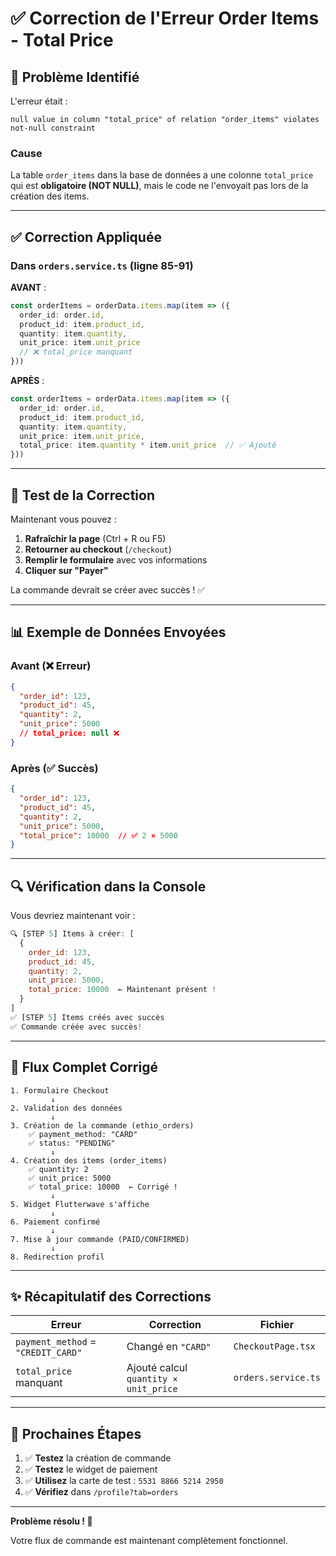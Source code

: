 # ✅ Correction de l'Erreur Order Items - Total Price

## 🐛 Problème Identifié

L'erreur était :
```
null value in column "total_price" of relation "order_items" violates not-null constraint
```

### Cause

La table `order_items` dans la base de données a une colonne `total_price` qui est **obligatoire (NOT NULL)**, mais le code ne l'envoyait pas lors de la création des items.

---

## ✅ Correction Appliquée

### Dans `orders.service.ts` (ligne 85-91)

**AVANT** :
```typescript
const orderItems = orderData.items.map(item => ({
  order_id: order.id,
  product_id: item.product_id,
  quantity: item.quantity,
  unit_price: item.unit_price
  // ❌ total_price manquant
}))
```

**APRÈS** :
```typescript
const orderItems = orderData.items.map(item => ({
  order_id: order.id,
  product_id: item.product_id,
  quantity: item.quantity,
  unit_price: item.unit_price,
  total_price: item.quantity * item.unit_price  // ✅ Ajouté
}))
```

---

## 🚀 Test de la Correction

Maintenant vous pouvez :

1. **Rafraîchir la page** (Ctrl + R ou F5)
2. **Retourner au checkout** (`/checkout`)
3. **Remplir le formulaire** avec vos informations
4. **Cliquer sur "Payer"**

La commande devrait se créer avec succès ! ✅

---

## 📊 Exemple de Données Envoyées

### Avant (❌ Erreur)
```json
{
  "order_id": 123,
  "product_id": 45,
  "quantity": 2,
  "unit_price": 5000
  // total_price: null ❌
}
```

### Après (✅ Succès)
```json
{
  "order_id": 123,
  "product_id": 45,
  "quantity": 2,
  "unit_price": 5000,
  "total_price": 10000  // ✅ 2 × 5000
}
```

---

## 🔍 Vérification dans la Console

Vous devriez maintenant voir :

```javascript
🔍 [STEP 5] Items à créer: [
  {
    order_id: 123,
    product_id: 45,
    quantity: 2,
    unit_price: 5000,
    total_price: 10000  ← Maintenant présent !
  }
]
✅ [STEP 5] Items créés avec succès
✅ Commande créée avec succès!
```

---

## 🎯 Flux Complet Corrigé

```
1. Formulaire Checkout
         ↓
2. Validation des données
         ↓
3. Création de la commande (ethio_orders)
    ✅ payment_method: "CARD"
    ✅ status: "PENDING"
         ↓
4. Création des items (order_items)
    ✅ quantity: 2
    ✅ unit_price: 5000
    ✅ total_price: 10000  ← Corrigé !
         ↓
5. Widget Flutterwave s'affiche
         ↓
6. Paiement confirmé
         ↓
7. Mise à jour commande (PAID/CONFIRMED)
         ↓
8. Redirection profil
```

---

## ✨ Récapitulatif des Corrections

| Erreur | Correction | Fichier |
|--------|------------|---------|
| `payment_method` = `"CREDIT_CARD"` | Changé en `"CARD"` | `CheckoutPage.tsx` |
| `total_price` manquant | Ajouté calcul `quantity × unit_price` | `orders.service.ts` |

---

## 🧪 Prochaines Étapes

1. ✅ **Testez** la création de commande
2. ✅ **Testez** le widget de paiement
3. ✅ **Utilisez** la carte de test : `5531 8866 5214 2950`
4. ✅ **Vérifiez** dans `/profile?tab=orders`

---

**Problème résolu ! 🎉**

Votre flux de commande est maintenant complètement fonctionnel.




